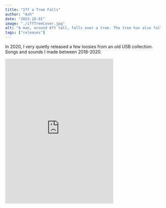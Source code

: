 ```yaml
---
title: "Iff a Tree Falls"
author: "Ash"
date: "2023-10-01"
image: "./iffTreeCover.jpg"
alt: "A man, around 6ft tall, falls over a tree. The tree has also fallen over. He is wearing a tan, brown and orange coat"
tags: ["releases"]
---
```


In 2020, I very quietly released a few loosies from an old USB collection. Songs and sounds I made between 2018-2020.

<iframe style="border: 0; width: 350px; height: 470px;" src="https://bandcamp.com/EmbeddedPlayer/album=1433069374/size=large/bgcol=ffffff/linkcol=f171a2/tracklist=false/transparent=true/" seamless><a href="https://quashie.bandcamp.com/album/iff-a-tree-ffalls">Iff A Tree Ffalls by Quashie</a></iframe>